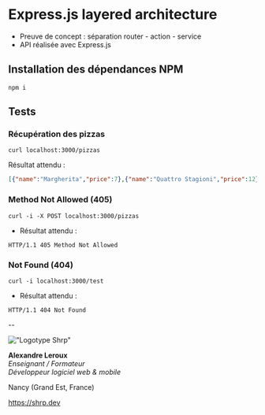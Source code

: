 # Express.js layered architecture

- Preuve de concept : séparation router - action - service
- API réalisée avec Express.js

## Installation des dépendances NPM

```SH
npm i
```

## Tests

### Récupération des pizzas

```SH
curl localhost:3000/pizzas
```

Résultat attendu :

```JSON
[{"name":"Margherita","price":7},{"name":"Quattro Stagioni","price":12}]
```

### Method Not Allowed (405)

```SH
curl -i -X POST localhost:3000/pizzas
```

- Résultat attendu :

```TEXT
HTTP/1.1 405 Method Not Allowed
```

### Not Found (404)

```SH
curl -i localhost:3000/test
```

- Résultat attendu :

```TEXT
HTTP/1.1 404 Not Found
```

--

!["Logotype Shrp"](https://shrp.dev/images/shrp.png)

__Alexandre Leroux__  
_Enseignant / Formateur_  
_Développeur logiciel web & mobile_

Nancy (Grand Est, France)

<https://shrp.dev>
